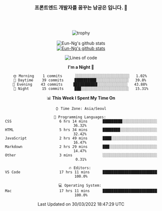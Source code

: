 <div align="center">

### 프론트엔드 개발자를 꿈꾸는 남궁은 입니다. 👋
 
<br />
<br />
 
![trophy](https://github-profile-trophy.vercel.app/?username=Eun-Ng)
<br />
<br />
![Eun-Ng's github stats](https://github-readme-stats.vercel.app/api?username=Eun-Ng&show_icons=true)
<br />
[![Eun-Ng's github stats](https://github-readme-stats.vercel.app/api/top-langs/?username=Eun-Ng&show_icons=true&hide_border=true&title_color=004386&icon_color=004386&layout=compact)](https://github.com/Eun-Ng)
<br />

<!--START_SECTION:waka-->
![Lines of code](https://img.shields.io/badge/From%20Hello%20World%20I%27ve%20Written-4%20Thousand%20lines%20of%20code-blue)

**I'm a Night 🦉** 

```text
🌞 Morning    1 commits      ░░░░░░░░░░░░░░░░░░░░░░░░░   1.02% 
🌆 Daytime    39 commits     ██████████░░░░░░░░░░░░░░░   39.8% 
🌃 Evening    43 commits     ███████████░░░░░░░░░░░░░░   43.88% 
🌙 Night      15 commits     ███░░░░░░░░░░░░░░░░░░░░░░   15.31%

```


📊 **This Week I Spent My Time On** 

```text
⌚︎ Time Zone: Asia/Seoul

💬 Programming Languages: 
CSS                      6 hrs 14 mins       █████████░░░░░░░░░░░░░░░░   36.32% 
HTML                     5 hrs 34 mins       ████████░░░░░░░░░░░░░░░░░   32.42% 
JavaScript               2 hrs 49 mins       ████░░░░░░░░░░░░░░░░░░░░░   16.47% 
Markdown                 2 hrs 29 mins       ███░░░░░░░░░░░░░░░░░░░░░░   14.47% 
Other                    3 mins              ░░░░░░░░░░░░░░░░░░░░░░░░░   0.31%

🔥 Editors: 
VS Code                  17 hrs 11 mins      █████████████████████████   100.0%

💻 Operating System: 
Mac                      17 hrs 11 mins      █████████████████████████   100.0%

```


 Last Updated on 30/03/2022 18:47:29 UTC
<!--END_SECTION:waka-->
 
</div>
